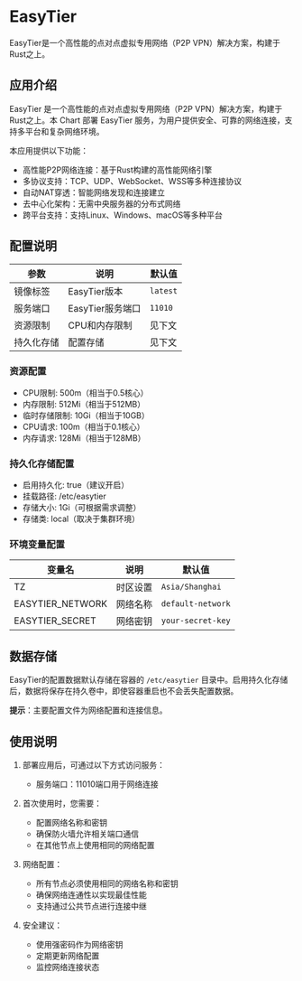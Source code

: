 # EasyTier

EasyTier是一个高性能的点对点虚拟专用网络（P2P VPN）解决方案，构建于Rust之上。

## 应用介绍

EasyTier 是一个高性能的点对点虚拟专用网络（P2P VPN）解决方案，构建于Rust之上。本 Chart 部署 EasyTier 服务，为用户提供安全、可靠的网络连接，支持多平台和复杂网络环境。

本应用提供以下功能：
- 高性能P2P网络连接：基于Rust构建的高性能网络引擎
- 多协议支持：TCP、UDP、WebSocket、WSS等多种连接协议
- 自动NAT穿透：智能网络发现和连接建立
- 去中心化架构：无需中央服务器的分布式网络
- 跨平台支持：支持Linux、Windows、macOS等多种平台

## 配置说明

| 参数 | 说明 | 默认值 |
|------|------|--------|
| 镜像标签 | EasyTier版本 | `latest` |
| 服务端口 | EasyTier服务端口 | `11010` |
| 资源限制 | CPU和内存限制 | 见下文 |
| 持久化存储 | 配置存储 | 见下文 |

### 资源配置
- CPU限制: 500m（相当于0.5核心）
- 内存限制: 512Mi（相当于512MB）
- 临时存储限制: 10Gi（相当于10GB）
- CPU请求: 100m（相当于0.1核心）
- 内存请求: 128Mi（相当于128MB）

### 持久化存储配置
- 启用持久化: true（建议开启）
- 挂载路径: /etc/easytier
- 存储大小: 1Gi（可根据需求调整）
- 存储类: local（取决于集群环境）

### 环境变量配置

| 变量名 | 说明 | 默认值 |
|--------|------|--------|
| TZ | 时区设置 | `Asia/Shanghai` |
| EASYTIER_NETWORK | 网络名称 | `default-network` |
| EASYTIER_SECRET | 网络密钥 | `your-secret-key` |

## 数据存储

EasyTier的配置数据默认存储在容器的 `/etc/easytier` 目录中。启用持久化存储后，数据将保存在持久卷中，即使容器重启也不会丢失配置数据。

**提示**：主要配置文件为网络配置和连接信息。

## 使用说明

1. 部署应用后，可通过以下方式访问服务：
   - 服务端口：11010端口用于网络连接

2. 首次使用时，您需要：
   - 配置网络名称和密钥
   - 确保防火墙允许相关端口通信
   - 在其他节点上使用相同的网络配置

3. 网络配置：
   - 所有节点必须使用相同的网络名称和密钥
   - 确保网络连通性以实现最佳性能
   - 支持通过公共节点进行连接中继

4. 安全建议：
   - 使用强密码作为网络密钥
   - 定期更新网络配置
   - 监控网络连接状态 